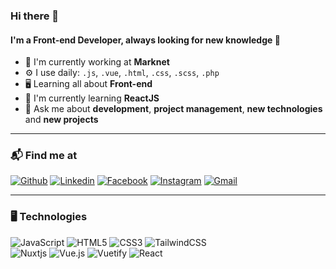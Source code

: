 ### Hi there 👋

#### I'm a Front-end Developer, always looking for new knowledge 🚀 <br>

- 🏢 I'm currently working at **Marknet**
- ⚙️ I use daily: `.js`, `.vue`, `.html`, `.css`, `.scss`, `.php`
- 🖥️ Learning all about **Front-end**
- 🧠  I'm currently learning **ReactJS**
- 💬 Ask me about **development**, **project management**, **new technologies** and **new projects**

<hr>

### 📬 Find me at
<a href='https://github.com/WesleyHernandes' target="_blank"><img alt='Github' src='https://img.shields.io/badge/github-100000?style=for-the-badge&logo=Github&logoColor=white&labelColor=1D84B5&color=0A2239'/></a>
<a href='https://www.linkedin.com/in/wesley-hernandes-386aa294/' target="_blank"><img alt='Linkedin' src='https://img.shields.io/badge/Linkedin-100000?style=for-the-badge&logo=Linkedin&logoColor=white&labelColor=1D84B5&color=0A2239'/></a>
<a href='https://www.facebook.com/wesley.hernandes' target="_blank"><img alt='Facebook' src='https://img.shields.io/badge/Facebook-100000?style=for-the-badge&logo=Facebook&logoColor=white&labelColor=1D84B5&color=0A2239'/></a>
<a href='https://www.instagram.com/wesleyhernandesoliveira/' target="_blank"><img alt='Instagram' src='https://img.shields.io/badge/Instagram-100000?style=for-the-badge&logo=Instagram&logoColor=white&labelColor=1D84B5&color=0A2239'/></a>
<a href='mailto:wess.hernandes@gmail.com' target="_blank"><img alt='Gmail' src='https://img.shields.io/badge/gmail-100000?style=for-the-badge&logo=Gmail&logoColor=white&labelColor=1D84B5&color=0A2239'/></a>

<hr>

### 🖥️ Technologies <br>

![JavaScript](https://img.shields.io/badge/javascript-%23323330.svg?style=for-the-badge&logo=javascript&logoColor=%23F7DF1E)
![HTML5](https://img.shields.io/badge/html5-%23E34F26.svg?style=for-the-badge&logo=html5&logoColor=white)
![CSS3](https://img.shields.io/badge/css3-%231572B6.svg?style=for-the-badge&logo=css3&logoColor=white)
![TailwindCSS](https://img.shields.io/badge/tailwindcss-%2338B2AC.svg?style=for-the-badge&logo=tailwind-css&logoColor=white)<br>
![Nuxtjs](https://img.shields.io/badge/Nuxt-002E3B?style=for-the-badge&logo=nuxtdotjs&logoColor=#00DC82)
![Vue.js](https://img.shields.io/badge/vuejs-%2335495e.svg?style=for-the-badge&logo=vuedotjs&logoColor=%234FC08D)
![Vuetify](https://img.shields.io/badge/Vuetify-1867C0?style=for-the-badge&logo=vuetify&logoColor=AEDDFF)
![React](https://img.shields.io/badge/react-%2320232a.svg?style=for-the-badge&logo=react&logoColor=%2361DAFB)
